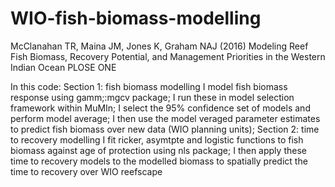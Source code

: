 # WIO-fish-biomass-modelling
McClanahan TR, Maina JM, Jones K, Graham NAJ (2016) Modeling Reef Fish Biomass, Recovery Potential, and Management Priorities in the Western Indian Ocean PLOSE ONE

In this code:
Section 1: fish biomass modelling
I model fish biomass response using gamm;:mgcv package;
I run these in model selection framework within MuMIn;
I select the 95% confidence set of models and perform model average;
I then use the model veraged parameter estimates to predict fish biomass over new data (WIO planning units);
Section 2: time to recovery modelling
I fit ricker, asymtpte and logistic functions to fish biomass against age of protection using nls package;
I then apply these time to recovery models to the modelled biomass to spatially predict the time to recovery over WIO reefscape
